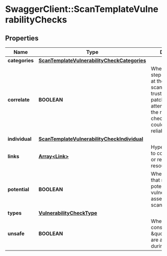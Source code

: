 # SwaggerClient::ScanTemplateVulnerabilityChecks

## Properties
Name | Type | Description | Notes
------------ | ------------- | ------------- | -------------
**categories** | [**ScanTemplateVulnerabilityCheckCategories**](ScanTemplateVulnerabilityCheckCategories.md) |  | [optional] 
**correlate** | **BOOLEAN** | Whether an extra step is performed at the end of the scan where more trust is put in OS patch checks to attempt to override the results of other checks which could be less reliable. | [optional] 
**individual** | [**ScanTemplateVulnerabilityCheckIndividual**](ScanTemplateVulnerabilityCheckIndividual.md) |  | [optional] 
**links** | [**Array&lt;Link&gt;**](Link.md) | Hypermedia links to corresponding or related resources. | [optional] 
**potential** | **BOOLEAN** | Whether checks that result in potential vulnerabilities are assessed during a scan. | [optional] 
**types** | [**VulnerabilityCheckType**](VulnerabilityCheckType.md) |  | [optional] 
**unsafe** | **BOOLEAN** | Whether checks considered \&quot;unsafe\&quot; are assessed during a scan. | [optional] 

